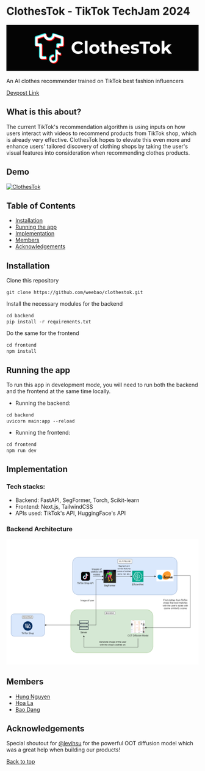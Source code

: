 # ClothesTok - TikTok TechJam 2024

![banner](lib/banner.png)

An AI clothes recommender trained on TikTok best fashion influencers

[Devpost Link](https://devpost.com/software/clothestok)

## What is this about?

The current TikTok's recommendation algorithm is using inputs on how users interact with videos to recommend products from TikTok shop, which is already very effective. ClothesTok hopes to elevate this even more and enhance users' tailored discovery of clothing shops by taking the user's visual features into consideration when recommending clothes products.

## Demo

[![ClothesTok](https://img.youtube.com/vi/05bMAfdcDVk/0.jpg)]([https://youtu.be/JtVMitNVZec](https://youtu.be/05bMAfdcDVk?si=9E9W4BmkScOwPtN_))

## Table of Contents

- [Installation](#installation)
- [Running the app](#running-the-app)
- [Implementation](#implementation)
- [Members](#members)
- [Acknowledgements](#acknowledgements)

## Installation

Clone this repository
```
git clone https://github.com/weebao/clothestok.git
```
Install the necessary modules for the backend
```
cd backend
pip install -r requirements.txt
```
Do the same for the frontend
```
cd frontend
npm install
```

## Running the app

To run this app in development mode, you will need to run both the backend and the frontend at the same time locally.
- Running the backend:
```
cd backend
uvicorn main:app --reload
```
- Running the frontend:
```
cd frontend
npm run dev
```

## Implementation
### Tech stacks:
- Backend: FastAPI, SegFormer, Torch, Scikit-learn
- Frontend: Next.js, TailwindCSS
- APIs used: TikTok's API, HuggingFace's API
### Backend Architecture
![architecture](/lib/architecture-img.png)

## Members
- [Hung Nguyen](https://github.com/HungNT1st)
- [Hoa La](https://github.com/lvhoaa)
- [Bao Dang](https://github.com/weebao)

## Acknowledgements
Special shoutout for [@levihsu](https://github.com/levihsu) for the powerful OOT diffusion model which was a great help when building our products!

[Back to top](#clothestok---tiktok-techjam-2024)
